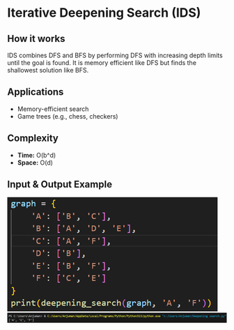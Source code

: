 # Iterative Deepening Search (IDS)

## How it works
IDS combines DFS and BFS by performing DFS with increasing depth limits until the goal is found. It is memory efficient like DFS but finds the shallowest solution like BFS.

## Applications
- Memory-efficient search
- Game trees (e.g., chess, checkers)

## Complexity
- **Time:** O(b^d)
- **Space:** O(d)

## Input & Output Example
![IDS Input](Screenshot_6.png)
![IDS Output](Screenshot_5.png)
